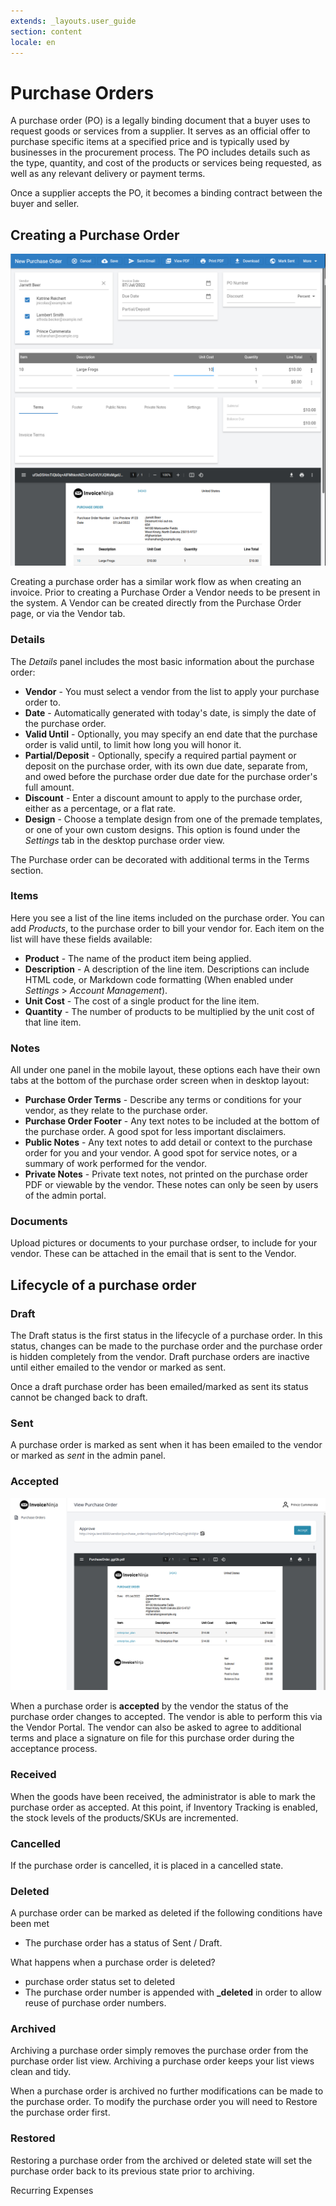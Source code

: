 ```yaml
---
extends: _layouts.user_guide
section: content
locale: en
---
```


# Purchase Orders

A purchase order (PO) is a legally binding document that a buyer uses to request goods or services from a supplier. It serves as an official offer to purchase specific items at a specified price and is typically used by businesses in the procurement process. The PO includes details such as the type, quantity, and cost of the products or services being requested, as well as any relevant delivery or payment terms.

Once a supplier accepts the PO, it becomes a binding contract between the buyer and seller.

## Creating a Purchase Order

![alt text](/assets/images/purchase_orders/purchase_order1.png "Creating purchase order.")

Creating a purchase order has a similar work flow as when creating an invoice. Prior to creating a Purchase Order a Vendor needs to be present in the system. A Vendor can be created directly from the Purchase Order page, or via the Vendor tab.

### Details

The _Details_ panel includes the most basic information about the purchase order:

- **Vendor** - You must select a vendor from the list to apply your purchase order to.
- **Date** - Automatically generated with today's date, is simply the date of the purchase order.
- **Valid Until** - Optionally, you may specify an end date that the purchase order is valid until, to limit how long you will honor it.
- **Partial/Deposit** - Optionally, specify a required partial payment or deposit on the purchase order, with its own due date, separate from, and owed before the purchase order due date for the purchase order's full amount.
- **Discount** - Enter a discount amount to apply to the purchase order, either as a percentage, or a flat rate.
- **Design** - Choose a template design from one of the premade templates, or one of your own custom designs. This option is found under the _Settings_ tab in the desktop purchase order view.

The Purchase order can be decorated with additional terms in the Terms section.

### Items

Here you see a list of the line items included on the purchase order. You can add _Products_, to the purchase order to bill your vendor for. Each item on the list will have these fields available:

- **Product** - The name of the product item being applied.
- **Description** - A description of the line item. Descriptions can include HTML code, or Markdown code formatting (When enabled under _Settings_ > _Account Management_).
- **Unit Cost** - The cost of a single product for the line item.
- **Quantity** - The number of products to be multiplied by the unit cost of that line item.

### Notes

All under one panel in the mobile layout, these options each have their own tabs at the bottom of the purchase order screen when in desktop layout:

- **Purchase Order Terms** - Describe any terms or conditions for your vendor, as they relate to the purchase order.
- **Purchase Order Footer** - Any text notes to be included at the bottom of the purchase order. A good spot for less important disclaimers.
- **Public Notes** - Any text notes to add detail or context to the purchase order for you and your vendor. A good spot for service notes, or a summary of work performed for the vendor.
- **Private Notes** - Private text notes, not printed on the purchase order PDF or viewable by the vendor. These notes can only be seen by users of the admin portal.

### Documents

Upload pictures or documents to your purchase ordser, to include for your vendor. These can be attached in the email that is sent to the Vendor.

## Lifecycle of a purchase order

### Draft

The Draft status is the first status in the lifecycle of a purchase order. In this status, changes can be made to the purchase order and the purchase order is hidden completely from the vendor. Draft purchase orders are inactive until either emailed to the vendor or marked as sent.

<x-warning>
Once a draft purchase order has been emailed/marked as sent its status cannot be changed back to draft.
</x-warning>

### Sent

A purchase order is marked as sent when it has been emailed to the vendor or marked as _sent_ in the admin panel.

### Accepted

![alt text](/assets/images/purchase_orders/purchase_order2.png "Creating purchase order.")

When a purchase order is **accepted** by the vendor the status of the purchase order changes to accepted. The vendor is able to perform this via the Vendor Portal. The vendor can also be asked to agree to additional terms and place a signature on file for this purchase order during the acceptance process.

### Received

When the goods have been received, the administrator is able to mark the purchase order as accepted. At this point, if Inventory Tracking is enabled, the stock levels of the products/SKUs are incremented.

### Cancelled

If the purchase order is cancelled, it is placed in a cancelled state.

### Deleted

A purchase order can be marked as deleted if the following conditions have been met

- The purchase order has a status of Sent / Draft.

What happens when a purchase order is deleted?

- purchase order status set to deleted
- The purchase order number is appended with **\_deleted** in order to allow reuse of purchase order numbers.

### Archived

Archiving a purchase order simply removes the purchase order from the purchase order list view. Archiving a purchase order keeps your list views clean and tidy.

<x-warning>
When a purchase order is archived no further modifications can be made to the purchase order. To modify the purchase order you will need to Restore the purchase order first.
</x-warning>

### Restored

Restoring a purchase order from the archived or deleted state will set the purchase order back to its previous state prior to archiving.

<x-next url=/en/recurring-expenses>Recurring Expenses</x-next>
